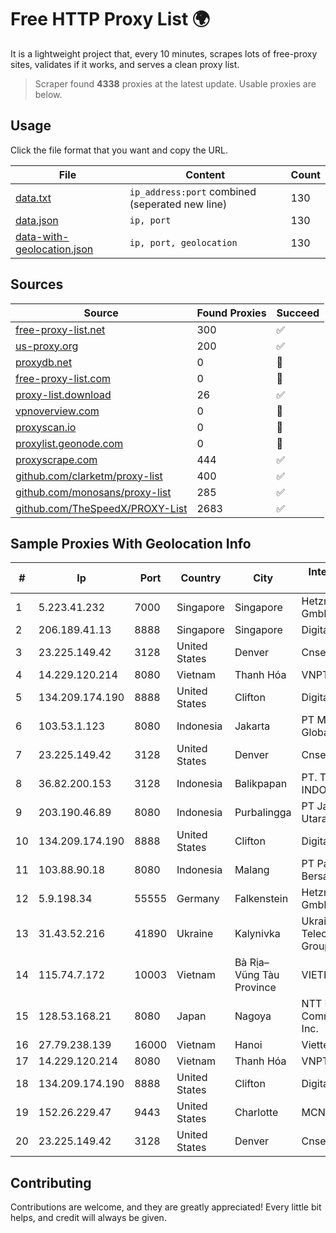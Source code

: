 
# Free HTTP Proxy List 🌍

It is a lightweight project that, every 10 minutes, scrapes lots of free-proxy sites, validates if it works, and serves a clean proxy list.


> Scraper found **4338** proxies at the latest update. Usable proxies are below.

## Usage

Click the file format that you want and copy the URL.


|File|Content|Count|
|----|-------|-----|
|[data.txt](https://raw.githubusercontent.com/themiralay/Proxy-List-World/master/data.txt)|`ip_address:port` combined (seperated new line)|130|
|[data.json](https://raw.githubusercontent.com/themiralay/Proxy-List-World/master/data.json)|`ip, port`|130|
|[data-with-geolocation.json](https://raw.githubusercontent.com/themiralay/Proxy-List-World/master/data-with-geolocation.json)|`ip, port, geolocation`|130|

## Sources

|Source|Found Proxies|Succeed|
|------|-------------|-------|
|[free-proxy-list.net](https://free-proxy-list.net)|300|✅|
|[us-proxy.org](https://www.us-proxy.org)|200|✅|
|[proxydb.net](http://proxydb.net)|0|🚫|
|[free-proxy-list.com](https://free-proxy-list.com/?page=&port=&type%5B%5D=http&type%5B%5D=https&up_time=0&search=Search)|0|🚫|
|[proxy-list.download](https://www.proxy-list.download/HTTP)|26|✅|
|[vpnoverview.com](https://vpnoverview.com/privacy/anonymous-browsing/free-proxy-servers)|0|🚫|
|[proxyscan.io](https://www.proxyscan.io)|0|🚫|
|[proxylist.geonode.com](https://proxylist.geonode.com/api/proxy-list?limit=300&page=1&sort_by=lastChecked&sort_type=desc&protocols=http,https)|0|🚫|
|[proxyscrape.com](https://api.proxyscrape.com/v2/?request=displayproxies&protocol=http&timeout=10000&country=all&ssl=all&anonymity=all)|444|✅|
|[github.com/clarketm/proxy-list](https://raw.githubusercontent.com/clarketm/proxy-list/master/proxy-list-raw.txt)|400|✅|
|[github.com/monosans/proxy-list](https://raw.githubusercontent.com/monosans/proxy-list/main/proxies/http.txt)|285|✅|
|[github.com/TheSpeedX/PROXY-List](https://raw.githubusercontent.com/TheSpeedX/PROXY-List/master/http.txt)|2683|✅|


## Sample Proxies With Geolocation Info

|#|Ip|Port|Country|City|Internet Service Provider|
|-|--|----|-------|----|-------------------------|
|1|5.223.41.232|7000|Singapore|Singapore|Hetzner Online GmbH|
|2|206.189.41.13|8888|Singapore|Singapore|DigitalOcean, LLC|
|3|23.225.149.42|3128|United States|Denver|Cnservers LLC|
|4|14.229.120.214|8080|Vietnam|Thanh Hóa|VNPT|
|5|134.209.174.190|8888|United States|Clifton|DigitalOcean, LLC|
|6|103.53.1.123|8080|Indonesia|Jakarta|PT Mitra Akses Globalindo|
|7|23.225.149.42|3128|United States|Denver|Cnservers LLC|
|8|36.82.200.153|3128|Indonesia|Balikpapan|PT. TELKOM INDONESIA|
|9|203.190.46.89|8080|Indonesia|Purbalingga|PT Jaring Lintas Utara|
|10|134.209.174.190|8888|United States|Clifton|DigitalOcean, LLC|
|11|103.88.90.18|8080|Indonesia|Malang|PT Paket Switch Bersama|
|12|5.9.198.34|55555|Germany|Falkenstein|Hetzner Online GmbH|
|13|31.43.52.216|41890|Ukraine|Kalynivka|Ukrainian Telecommunication Group LLC|
|14|115.74.7.172|10003|Vietnam|Bà Rịa–Vũng Tàu Province|VIETELxdsl|
|15|128.53.168.21|8080|Japan|Nagoya|NTT PC Communications, Inc.|
|16|27.79.238.139|16000|Vietnam|Hanoi|Viettel Corporation|
|17|14.229.120.214|8080|Vietnam|Thanh Hóa|VNPT|
|18|134.209.174.190|8888|United States|Clifton|DigitalOcean, LLC|
|19|152.26.229.47|9443|United States|Charlotte|MCNC|
|20|23.225.149.42|3128|United States|Denver|Cnservers LLC|



## Contributing

Contributions are welcome, and they are greatly appreciated! Every
little bit helps, and credit will always be given.

